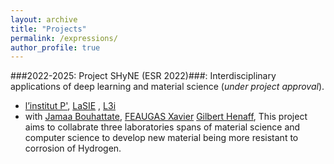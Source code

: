 ```yaml
---
layout: archive
title: "Projects"
permalink: /expressions/
author_profile: true
---
```



###2022-2025: Project  SHyNE (ESR 2022)###: Interdisciplinary applications of deep learning and material science (*under project approval*).

- [l’institut P'](https://pprime.fr/en/home-pprime/), [LaSIE](https://lasie.univ-larochelle.fr/)  , [L3i](https://l3i.univ-larochelle.fr/)
- with [Jamaa Bouhattate](https://scholar.google.fr/citations?user=ARHabtUAAAAJ&hl=fr), [FEAUGAS Xavier](https://lasie.univ-larochelle.fr/FEAUGAS-Xavier) [Gilbert Henaff](https://pprime.fr/en/henaff-gilbert-2/), 
This project aims to collabrate three laboratories spans of material science and computer science to develop new material being more resistant to corrosion of Hydrogen.

